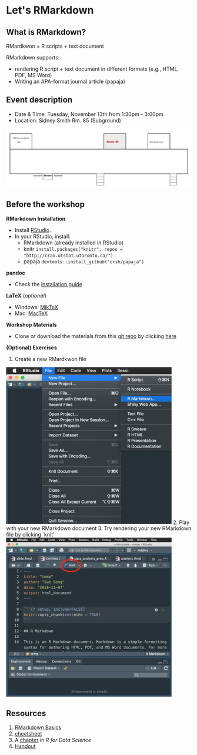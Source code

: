 # Let's RMarkdown

## What is RMarkdown?
RMardkwon = R scripts + text document  

RMarkdown supports:
- rendering R script + text document in different formats (e.g., HTML, PDF, MS Word)
- Writing an APA-format journal article (papaja)

## Event description
* Date & Time: Tuesday, November 13th from 1:30pm - 3:00pm
* Location: Sidney Smith Rm. 85 (Subground)
<img src="https://github.com/psy218/lrm/blob/master/image/ss85.png" width="700">

## Before the workshop
**RMarkdown Installation**
* Install [RStudio](https://www.rstudio.com/products/rstudio/download/).
* In your RStudio, install:
	+ RMarkdown (already installed in RStudio)
	+ knitr
	`install.packages("knitr", repos = "http://cran.utstat.utoronto.ca/")`
	+ papaja
	`devtools::install_github("crsh/papaja")`

**pandoc**
* Check the [installation guide](https://github.com/rstudio/rmarkdown/blob/master/PANDOC.md)

**LaTeX** (_optional_)
- Windows: [MikTeX](https://miktex.org/) 
- Mac: [MacTeX](http://www.tug.org/mactex/)

**Workshop Materials**
* Clone or download the materials from this [git repo](https://www.github.com/psy218/lrm) by clicking [here](https://minhaskamal.github.io/DownGit/#/home?url=https://github.com/psy218/lrm)

**(Optional) Exercises**
1. Create a new RMardkwon file
<img src="https://github.com/psy218/lrm/blob/master/image/new_file.png" width="450">
2. Play with your new RMarkdown document 
3. Try rendering your new RMarkdown file by clicking `knit`  
<img src="https://github.com/psy218/lrm/blob/master/image/knit.png" width="450">

## Resources
1. [RMarkdown Basics](http://rpubs.com/YaRrr/markdownbasics)  
2. [cheetsheet](https://www.rstudio.com/wp-content/uploads/2015/03/rmarkdown-reference.pdf)
3. A [chapter](https://r4ds.had.co.nz/r-markdown.html) in _R for Data Science_  
4. [Handout](https://libscie.github.io/rmarkdown-workshop/handout.pdf)